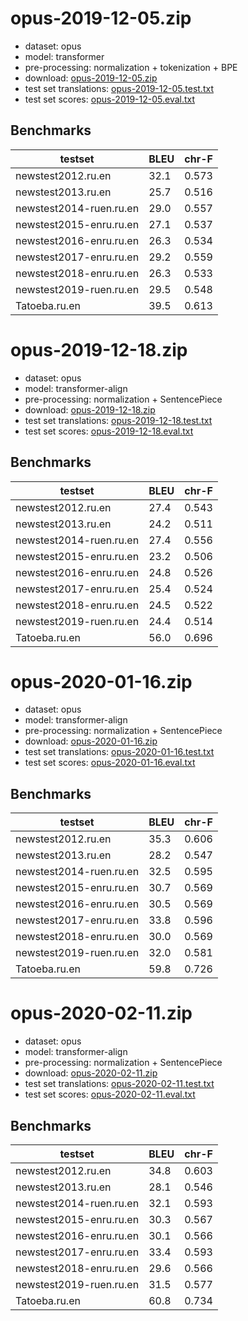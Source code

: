 # opus-2019-12-05.zip

* dataset: opus
* model: transformer
* pre-processing: normalization + tokenization + BPE
* download: [opus-2019-12-05.zip](https://object.pouta.csc.fi/OPUS-MT-models/ru-en/opus-2019-12-05.zip)
* test set translations: [opus-2019-12-05.test.txt](https://object.pouta.csc.fi/OPUS-MT-models/ru-en/opus-2019-12-05.test.txt)
* test set scores: [opus-2019-12-05.eval.txt](https://object.pouta.csc.fi/OPUS-MT-models/ru-en/opus-2019-12-05.eval.txt)

## Benchmarks

| testset               | BLEU  | chr-F |
|-----------------------|-------|-------|
| newstest2012.ru.en 	| 32.1 	| 0.573 |
| newstest2013.ru.en 	| 25.7 	| 0.516 |
| newstest2014-ruen.ru.en 	| 29.0 	| 0.557 |
| newstest2015-enru.ru.en 	| 27.1 	| 0.537 |
| newstest2016-enru.ru.en 	| 26.3 	| 0.534 |
| newstest2017-enru.ru.en 	| 29.2 	| 0.559 |
| newstest2018-enru.ru.en 	| 26.3 	| 0.533 |
| newstest2019-ruen.ru.en 	| 29.5 	| 0.548 |
| Tatoeba.ru.en 	| 39.5 	| 0.613 |

# opus-2019-12-18.zip

* dataset: opus
* model: transformer-align
* pre-processing: normalization + SentencePiece
* download: [opus-2019-12-18.zip](https://object.pouta.csc.fi/OPUS-MT-models/ru-en/opus-2019-12-18.zip)
* test set translations: [opus-2019-12-18.test.txt](https://object.pouta.csc.fi/OPUS-MT-models/ru-en/opus-2019-12-18.test.txt)
* test set scores: [opus-2019-12-18.eval.txt](https://object.pouta.csc.fi/OPUS-MT-models/ru-en/opus-2019-12-18.eval.txt)

## Benchmarks

| testset               | BLEU  | chr-F |
|-----------------------|-------|-------|
| newstest2012.ru.en 	| 27.4 	| 0.543 |
| newstest2013.ru.en 	| 24.2 	| 0.511 |
| newstest2014-ruen.ru.en 	| 27.4 	| 0.556 |
| newstest2015-enru.ru.en 	| 23.2 	| 0.506 |
| newstest2016-enru.ru.en 	| 24.8 	| 0.526 |
| newstest2017-enru.ru.en 	| 25.4 	| 0.524 |
| newstest2018-enru.ru.en 	| 24.5 	| 0.522 |
| newstest2019-ruen.ru.en 	| 24.4 	| 0.514 |
| Tatoeba.ru.en 	| 56.0 	| 0.696 |

# opus-2020-01-16.zip

* dataset: opus
* model: transformer-align
* pre-processing: normalization + SentencePiece
* download: [opus-2020-01-16.zip](https://object.pouta.csc.fi/OPUS-MT-models/ru-en/opus-2020-01-16.zip)
* test set translations: [opus-2020-01-16.test.txt](https://object.pouta.csc.fi/OPUS-MT-models/ru-en/opus-2020-01-16.test.txt)
* test set scores: [opus-2020-01-16.eval.txt](https://object.pouta.csc.fi/OPUS-MT-models/ru-en/opus-2020-01-16.eval.txt)

## Benchmarks

| testset               | BLEU  | chr-F |
|-----------------------|-------|-------|
| newstest2012.ru.en 	| 35.3 	| 0.606 |
| newstest2013.ru.en 	| 28.2 	| 0.547 |
| newstest2014-ruen.ru.en 	| 32.5 	| 0.595 |
| newstest2015-enru.ru.en 	| 30.7 	| 0.569 |
| newstest2016-enru.ru.en 	| 30.5 	| 0.569 |
| newstest2017-enru.ru.en 	| 33.8 	| 0.596 |
| newstest2018-enru.ru.en 	| 30.0 	| 0.569 |
| newstest2019-ruen.ru.en 	| 32.0 	| 0.581 |
| Tatoeba.ru.en 	| 59.8 	| 0.726 |

# opus-2020-02-11.zip

* dataset: opus
* model: transformer-align
* pre-processing: normalization + SentencePiece
* download: [opus-2020-02-11.zip](https://object.pouta.csc.fi/OPUS-MT-models/ru-en/opus-2020-02-11.zip)
* test set translations: [opus-2020-02-11.test.txt](https://object.pouta.csc.fi/OPUS-MT-models/ru-en/opus-2020-02-11.test.txt)
* test set scores: [opus-2020-02-11.eval.txt](https://object.pouta.csc.fi/OPUS-MT-models/ru-en/opus-2020-02-11.eval.txt)

## Benchmarks

| testset               | BLEU  | chr-F |
|-----------------------|-------|-------|
| newstest2012.ru.en 	| 34.8 	| 0.603 |
| newstest2013.ru.en 	| 28.1 	| 0.546 |
| newstest2014-ruen.ru.en 	| 32.1 	| 0.593 |
| newstest2015-enru.ru.en 	| 30.3 	| 0.567 |
| newstest2016-enru.ru.en 	| 30.1 	| 0.566 |
| newstest2017-enru.ru.en 	| 33.4 	| 0.593 |
| newstest2018-enru.ru.en 	| 29.6 	| 0.566 |
| newstest2019-ruen.ru.en 	| 31.5 	| 0.577 |
| Tatoeba.ru.en 	| 60.8 	| 0.734 |

